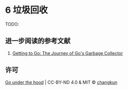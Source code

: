 # 6 垃圾回收

TODO:

## 进一步阅读的参考文献

1. [Getting to Go: The Journey of Go's Garbage Collector](https://blog.golang.org/ismmkeynote)

## 许可

[Go under the hood](https://github.com/changkun/go-under-the-hood) | CC-BY-ND 4.0 & MIT &copy; [changkun](https://changkun.de)